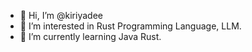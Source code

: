 - 👋 Hi, I’m @kiriyadee
- 👀 I’m interested in Rust Programming Language, LLM.
- 🌱 I’m currently learning Java Rust.
